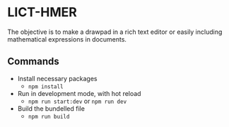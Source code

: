 # LICT-HMER

The objective is to make a drawpad in a rich text editor or easily including mathematical expressions in documents.

## Commands
- Install necessary packages 
  - `npm install`
- Run in development mode, with hot reload
  - `npm run start:dev` or `npm run dev` 
- Build the bundelled file
  - `npm run build`
